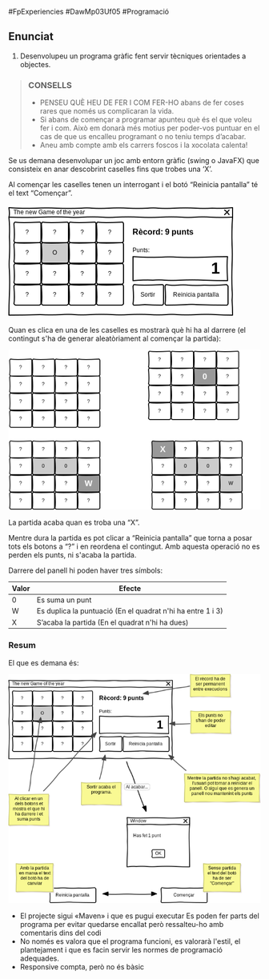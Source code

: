 #FpExperiencies #DawMp03Uf05 #Programació


Enunciat
--------------------
1. Desenvolupeu un programa gràfic fent servir tècniques orientades a objectes.

> ### CONSELLS
> * PENSEU QUÈ HEU DE FER I COM FER-HO abans de fer coses rares que només us complicaran la vida.
> * Si abans de començar a programar apunteu què és el que voleu fer i com. Això em donarà més motius per poder-vos puntuar en el cas de que us encalleu programant o no teniu temps d’acabar.
> * Aneu amb compte amb els carrers foscos i la xocolata calenta!

Se us demana desenvolupar un joc amb entorn gràfic (swing o JavaFX) que consisteix en anar descobrint caselles fins que trobes una ‘X’.

Al començar les caselles tenen un interrogant i el botó “Reinicia pantalla” té el text “Començar”.

![pantalla inicial](images/game3.png)

Quan es clica en una de les caselles es mostrarà què hi ha al darrere (el contingut s'ha de generar aleatòriament al començar la partida):

![pantalla inicial](images/game2.png)

La partida acaba quan es troba una “X”. 

Mentre dura la partida es pot clicar a “Reinicia pantalla” que torna a posar tots els botons a “?” i en reordena el contingut. Amb aquesta operació no es perden els punts, ni s'acaba la partida.

Darrere del panell hi poden haver tres símbols:

| Valor | Efecte |
|-------|--------|
| 0     | Es suma un punt |
| W     | Es duplica la puntuació (En el quadrat n'hi ha entre 1 i 3) |
| X     | S’acaba la partida (En el quadrat n'hi ha dues) |

### Resum

El que es demana és: 

![gameof](images/game.png)


* El  projecte sigui «Maven» i que es pugui executar
Es poden fer parts del programa per evitar quedar­se encallat però ressalteu-ho amb comentaris dins del codi
* No només es valora que el programa funcioni, es valorarà l'estil, el plantejament  i que es facin servir les normes de programació adequades.
* Responsive compta, però no és bàsic
